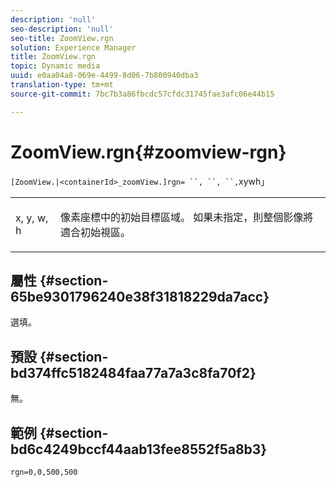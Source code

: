 ```yaml
---
description: 'null'
seo-description: 'null'
seo-title: ZoomView.rgn
solution: Experience Manager
title: ZoomView.rgn
topic: Dynamic media
uuid: e0aa04a8-069e-4499-8d06-7b800940dba3
translation-type: tm+mt
source-git-commit: 7bc7b3a86fbcdc57cfdc31745fae3afc06e44b15

---
```



# ZoomView.rgn{#zoomview-rgn}

` [ZoomView.|<containerId>_zoomView.]rgn= ``, ``, ``, `xywh」

<table id="table_A5BFF854E2064B048BF9AA8D576F7DA2"> 
 <tbody> 
  <tr> 
   <td colname="col1"> <p> <span class="codeph"> x</span>,<span class="codeph"> y</span>,<span class="codeph"> w</span>,<span class="codeph"> h</span> </p> </td> 
   <td colname="col2"> <p> 像素座標中的初始目標區域。 如果未指定，則整個影像將適合初始視區。 </p> </td> 
  </tr> 
 </tbody> 
</table>

## 屬性 {#section-65be9301796240e38f31818229da7acc}

選填。

## 預設 {#section-bd374ffc5182484faa77a7a3c8fa70f2}

無。

## 範例 {#section-bd6c4249bccf44aab13fee8552f5a8b3}

`rgn=0,0,500,500`
